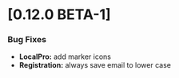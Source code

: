 <a name="0.12.0"></a>
# [0.12.0 BETA-1]


### Bug Fixes

* **LocalPro:** add marker icons
* **Registration:** always save email to lower case
